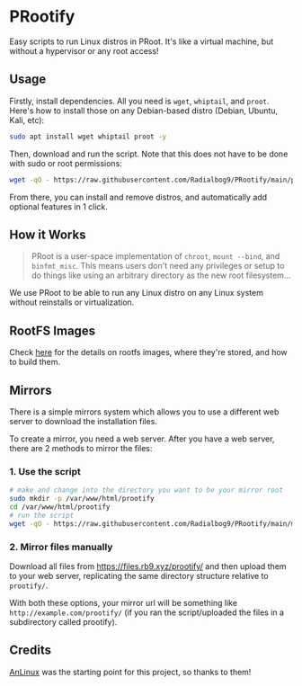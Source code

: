 # PRootify
Easy scripts to run Linux distros in PRoot. It's like a virtual machine, but without a hypervisor or any root access!

## Usage
Firstly, install dependencies. All you need is `wget`, `whiptail`, and `proot`. Here's how to install those on any Debian-based distro (Debian, Ubuntu, Kali, etc):
```bash
sudo apt install wget whiptail proot -y
```
Then, download and run the script. Note that this does not have to be done with sudo or root permissions:
```bash
wget -qO - https://raw.githubusercontent.com/Radialbog9/PRootify/main/prootify.sh | bash
```
From there, you can install and remove distros, and automatically add optional features in 1 click.

## How it Works
> PRoot is a user-space implementation of `chroot`, `mount --bind`, and `binfmt_misc`. This means users don't need any privileges or setup to do things like using an arbitrary directory as the new root filesystem...

We use PRoot to be able to run any Linux distro on any Linux system without reinstalls or virtualization.

## RootFS Images
Check [here](https://github.com/Radialbog9/PRootify/blob/main/IMAGES.md) for the details on rootfs images, where they're stored, and how to build them.

## Mirrors
There is a simple mirrors system which allows you to use a different web server to download the installation files.

To create a mirror, you need a web server. After you have a web server, there are 2 methods to mirror the files:

### 1. Use the script
```bash
# make and change into the directory you want to be your mirror root
sudo mkdir -p /var/www/html/prootify
cd /var/www/html/prootify
# run the script
wget -qO - https://raw.githubusercontent.com/Radialbog9/PRootify/main/make-mirror.sh | sudo bash
```
### 2. Mirror files manually
Download all files from https://files.rb9.xyz/prootify/ and then upload them to your web server, replicating the same directory structure relative to `prootify/`.

With both these options, your mirror url will be something like `http://example.com/prootify/` (if you ran the script/uploaded the files in a subdirectory called prootify).

## Credits
[AnLinux](https://github.com/EXALAB/AnLinux-App/) was the starting point for this project, so thanks to them!